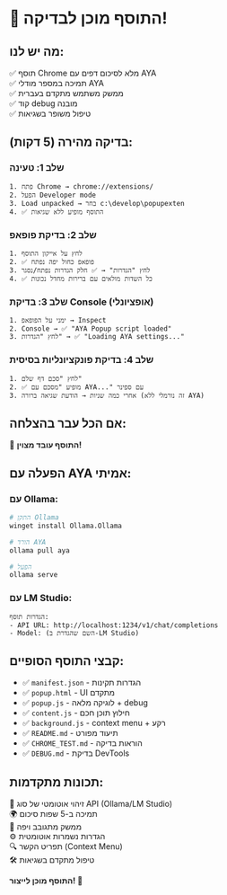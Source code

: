 # 🚀 התוסף מוכן לבדיקה!

## מה יש לנו:
✅ תוסף Chrome מלא לסיכום דפים עם AYA  
✅ תמיכה במספר מודלי AYA  
✅ ממשק משתמש מתקדם בעברית  
✅ קוד debug מובנה  
✅ טיפול משופר בשגיאות  

## בדיקה מהירה (5 דקות):

### שלב 1: טעינה
```
1. פתח Chrome → chrome://extensions/
2. הפעל Developer mode 
3. Load unpacked → בחר c:\develop\popupexten
4. ✅ התוסף מופיע ללא שגיאות
```

### שלב 2: בדיקת פופאפ
```
1. לחץ על אייקון התוסף
2. ✅ פופאפ כחול יפה נפתח
3. לחץ "הגדרות" → ✅ חלק הגדרות נפתח/נסגר
4. ✅ כל השדות מולאים עם ברירות מחדל נכונות
```

### שלב 3: בדיקת Console (אופציונלי)
```
1. ימני על הפופאפ → Inspect
2. Console → ✅ "AYA Popup script loaded"
3. לחץ "הגדרות" → ✅ "Loading AYA settings..."
```

### שלב 4: בדיקת פונקציונליות בסיסית
```
1. לחץ "סכם דף שלם"
2. ✅ מופיע "מסכם עם AYA..." עם ספינר
3. אחרי כמה שניות → הודעת שגיאה ברורה (זה נורמלי ללא AYA)
```

## אם הכל עבר בהצלחה:
🎉 **התוסף עובד מצוין!**

## הפעלה עם AYA אמיתי:

### עם Ollama:
```bash
# התקן Ollama
winget install Ollama.Ollama

# הורד AYA
ollama pull aya

# הפעל
ollama serve
```

### עם LM Studio:
```
הגדרות תוסף:
- API URL: http://localhost:1234/v1/chat/completions
- Model: (השם שהגדרת ב-LM Studio)
```

## קבצי התוסף הסופיים:
- ✅ `manifest.json` - הגדרות תקינות
- ✅ `popup.html` - UI מתקדם  
- ✅ `popup.js` - לוגיקה מלאה + debug
- ✅ `content.js` - חילוץ תוכן חכם
- ✅ `background.js` - context menu + רקע
- ✅ `README.md` - תיעוד מפורט
- ✅ `CHROME_TEST.md` - הוראות בדיקה
- ✅ `DEBUG.md` - בדיקת DevTools

## תכונות מתקדמות:
🤖 זיהוי אוטומטי של סוג API (Ollama/LM Studio)  
🌍 תמיכה ב-5 שפות סיכום  
📱 ממשק מתגובב ויפה  
⚙️ הגדרות נשמרות אוטומטית  
🔍 תפריט הקשר (Context Menu)  
🛠️ טיפול מתקדם בשגיאות  

**התוסף מוכן לייצור! 🎯**
